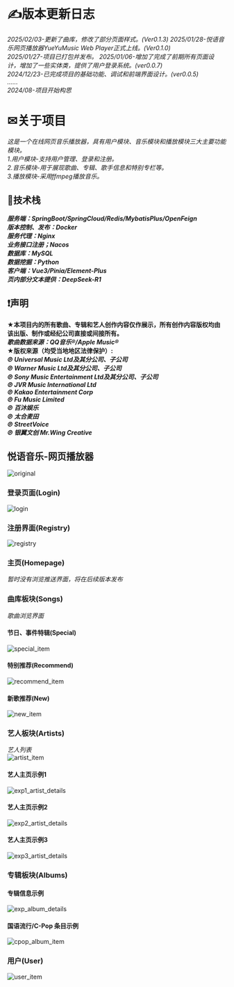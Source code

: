# ✍版本更新日志
*2025/02/03-更新了曲库，修改了部分页面样式。(Ver0.1.3)*
*2025/01/28-悦语音乐网页播放器YueYuMusic Web Player正式上线。(Ver0.1.0)*  
*2025/01/27-项目已打包并发布。*
*2025/01/06-增加了完成了前期所有页面设计，增加了一些实体类，提供了用户登录系统。(ver0.0.7)*  
*2024/12/23-已完成项目的基础功能、调试和前端界面设计。(ver0.0.5)*   
*......*  
*2024/08-项目开始构思*  
# ✉关于项目
*这是一个在线网页音乐播放器，具有用户模块、音乐模块和播放模块三大主要功能模块。*  
*1.用户模块-支持用户管理、登录和注册。*  
*2.音乐模块-用于展现歌曲、专辑、歌手信息和特别专栏等。*  
*3.播放模块-采用ffmpeg播放音乐。*  
## 🚀技术栈
***服务端：SpringBoot/SpringCloud/Redis/MybatisPlus/OpenFeign***  
***版本控制、发布：Docker***  
***服务代理：Nginx***  
***业务接口注册；Nacos***  
***数据库：MySQL***  
***数据挖掘：Python***  
***客户端：Vue3/Pinia/Element-Plus***  
***页内部分文本提供：DeepSeek-R1***  
## ❗声明  
**★本项目内的所有歌曲、专辑和艺人创作内容仅作展示，所有创作内容版权均由该出版、制作或经纪公司直接或间接所有。**  
***歌曲数据来源：QQ音乐®/Apple Music®***  
**★版权来源（均受当地地区法律保护）:**  
***℗ Universal Music Ltd及其分公司、子公司***  
***℗ Warner Music Ltd及其分公司、子公司***  
***℗ Sony Music Entertainment Ltd及其分公司、子公司***  
***℗ JVR Music International Ltd***  
***℗ Kakao Entertainment Corp***  
***℗ Fu Music Limited***  
***℗ 百沐娱乐***  
***℗ 太合麦田***  
***℗ StreetVoice***  
***℗ 银翼文创 Mr.Wing Creative***  
## 悦语音乐-网页播放器  
![original](https://github.com/user-attachments/assets/6c5facc9-bc63-40ac-b91b-accd3de0918d)  

### 登录页面(Login)  
![login](https://github.com/user-attachments/assets/79306639-738f-4512-a7d6-434f0ebfd0fa)
### 注册界面(Registry)  
![registry](https://github.com/user-attachments/assets/b9a502c9-3c83-422a-89b1-7ada838861fd)
### 主页(Homepage)
*暂时没有浏览推送界面，将在后续版本发布*  
### 曲库板块(Songs)  
*歌曲浏览界面*
#### 节日、事件特辑(Special)  
![special_item](https://github.com/user-attachments/assets/2b626f1a-e9c9-4775-8eb0-b4219156dce6)  
#### 特别推荐(Recommend)  
![recommend_item](https://github.com/user-attachments/assets/32b98206-74b1-4f0d-ab46-9728c72cc08c)  
#### 新歌推荐(New)  
![new_item](https://github.com/user-attachments/assets/0d268328-aebe-422f-a645-fc443f600c1c)  
### 艺人板块(Artists)  
*艺人列表*  
![artist_item](https://github.com/user-attachments/assets/d9dc7156-abed-4806-a1cf-9dce26233c0a)  
#### 艺人主页示例1  
![exp1_artist_details](https://github.com/user-attachments/assets/6bff0722-5d1e-4a21-8d66-139e5e1e78a5)  
#### 艺人主页示例2  
![exp2_artist_details](https://github.com/user-attachments/assets/e74ae1b7-4bda-456c-b5f4-77bed382de2d)  
#### 艺人主页示例3  
![exp3_artist_details](https://github.com/user-attachments/assets/2c794458-86bc-440e-bd28-8a0445c0f503)  
### 专辑板块(Albums)  
#### 专辑信息示例  
![exp_album_details](https://github.com/user-attachments/assets/db7e1c8c-7422-4877-b444-0fc458972e6e)  
#### 国语流行/C-Pop 条目示例
![cpop_album_item](https://github.com/user-attachments/assets/27e2d449-b0bb-4ed6-bb96-930333fc2874)  
### 用户(User)  
![user_item](https://github.com/user-attachments/assets/3f094186-3d0d-4afa-86b4-0b58c4275dc2)  
